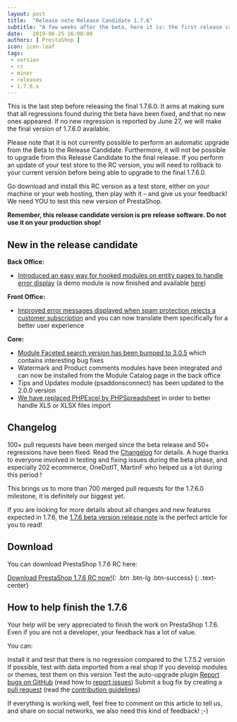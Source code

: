 ```yaml
---
layout: post
title:  "Release note Release Candidate 1.7.6"
subtitle: "A few weeks after the beta, here it is: the first release candidate for PrestaShop 1.7.6.0 is now ready for you to test!"
date:   2019-06-25 16:00:00
authors: [ PrestaShop ]
icon: icon-leaf
tags:
 - version
 - rc
 - minor
 - releases
 - 1.7.6.x
---
```



This is the last step before releasing the final 1.7.6.0. It aims at making sure that all regressions found during the beta have been fixed, and that no new ones appeared. If no new regression is reported by June 27, we will make the final version of 1.7.6.0 available.

Please note that it is not currently possible to perform an automatic upgrade from the Beta to the Release Candidate. Furthermore, it will not be possible to upgrade from this Release Candidate to the final release. If you perform an update of your test store to the RC version, you will need to rollback to your current version before being able to upgrade to the final 1.7.6.0.

Go download and install this RC version as a test store, either on your machine or your web hosting, then play with it – and give us your feedback! We need YOU to test this new version of PrestaShop.

**Remember, this release candidate version is pre release software. Do not use it on your production shop!**


## New in the release candidate

**Back Office:**
  - [Introduced an easy way for hooked modules on entity pages to handle error display](https://github.com/PrestaShop/PrestaShop/pull/14239) (a demo module is now finished and available [here](https://github.com/friends-of-prestashop/demo-cqrs-hooks-usage-module))

**Front Office:**
  - [Improved error messages displayed when spam protection rejects a customer subscription](https://github.com/PrestaShop/PrestaShop/pull/14138) and you can now translate them specifically for a better user experience

**Core:**
  - [Module Faceted search version has been bumped to 3.0.5](https://github.com/PrestaShop/PrestaShop/pull/14284) which contains interesting bug fixes
  - Watermark and Product comments modules have been integrated and can now be installed from the Module Catalog page in the back office
  - Tips and Updates module (psaddonsconnect) has been updated to the 2.0.0 version
  - [We have replaced PHPExcel by PHPSpreadsheet](https://github.com/PrestaShop/PrestaShop/pull/14316) in order to better handle XLS or XLSX files import
  
  
## Changelog

100+ pull requests have been merged since the beta release and 50+ regressions have been fixed. Read the [Changelog](https://github.com/PrestaShop/PrestaShop/releases) for details. A huge thanks to everyone involved in testing and fixing issues during the beta phase, and especially 202 ecommerce, OneDotIT, MartinF who helped us a lot during this period !

This brings us to more than 700 merged pull requests for the 1.7.6.0 milestone, it is definitely our biggest yet.

If you are looking for more details about all changes and new features expected in 1.7.6, the [1.7.6 beta version release note](http://build.prestashop.com/news/prestashop-1-7-6-0-beta-release/) is the perfect article for you to read!


## Download

You can download PrestaShop 1.7.6 RC here:

[Download PrestaShop 1.7.6 RC now!](https://www.prestashop.com/en/developers-versions){: .btn .btn-lg .btn-success}
{: .text-center}


## How to help finish the 1.7.6
Your help will be very appreciated to finish the work on PrestaShop 1.7.6. Even if you are not a developer, your feedback has a lot of value.

You can:

Install it and test that there is no regression compared to the 1.7.5.2 version
If possible, test with data imported from a real shop
If you develop modules or themes, test them on this version
Test the auto-upgrade plugin
[Report bugs on GitHub](https://github.com/PrestaShop/PrestaShop/issues) (read how to [report issues](https://devdocs.prestashop.com/1.7/contribute/contribute-reporting-issues/))
Submit a bug fix by creating a [pull request](https://github.com/PrestaShop/PrestaShop/compare) (read the [contribution guidelines](https://devdocs.prestashop.com/1.7/contribute/contribution-guidelines/))

If everything is working well, feel free to comment on this article to tell us, and share on social networks, we also need this kind of feedback! ;-)
